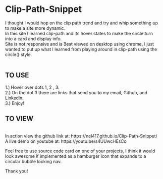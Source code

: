 # Clip-Path-Snippet<br>
I thought I would hop on the clip path trend and try and whip something up to make a site more dynamic. <br>
In this site I learned clip-path and its hover states to make the circle turn into a card and display info. <br>
Site is not responsive and is Best viewed on desktop using chrome, I just wanted to put up what I learned from playing around in clip-path using the circle() style. <br><br>

<h2>TO USE</h2>
1.) Hover over dots 1, 2 , 3. <br>
2.) On the dot 3 there are links that send you to my email, Github, and Linkedin. <br>
3.) Enjoy!

<h2>TO VIEW</h2> <br>
In action view the github link at: https://nel417.github.io/Clip-Path-Snippet/ <br>
A live demo on youtube at: https://youtu.be/s4UUwcHEsCo <br>

Feel free to use source code card on one of your projects, I think it would look awesome if implemented as a hamburger icon that expands to a circular bubble looking nav. <br>

Thank you!



